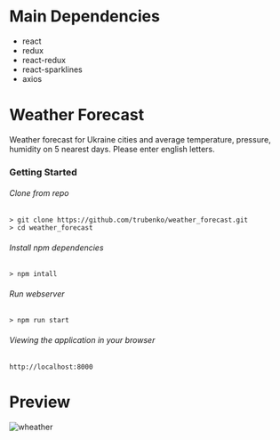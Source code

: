 # Main Dependencies

- react
- redux
- react-redux
- react-sparklines
- axios


# Weather Forecast
Weather forecast for Ukraine cities and average temperature, pressure, humidity on 5 nearest days.
Please enter english letters.

### Getting Started

###### Clone from repo
```
> git clone https://github.com/trubenko/weather_forecast.git
> cd weather_forecast
```

###### Install npm dependencies
```
> npm intall
```

###### Run webserver
```
> npm run start
```

###### Viewing the application in your browser
`http://localhost:8000`

# Preview
![wheather](https://cloud.githubusercontent.com/assets/14979770/26641576/b6fc2808-4633-11e7-8a8b-90ab1165f477.gif)

